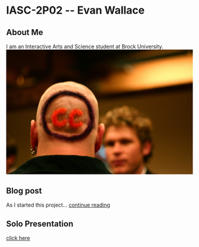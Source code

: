 # IASC-2P02 -- Evan Wallace

## About Me

I am an Interactive Arts and Science student at Brock University. 
![](Images/CCguy.jpg)

## Blog post

As I started this project... [continue reading](blog)

## Solo Presentation

[click here](https://ew12gb.github.io/IASC-2P02/reveal.js-master/)
